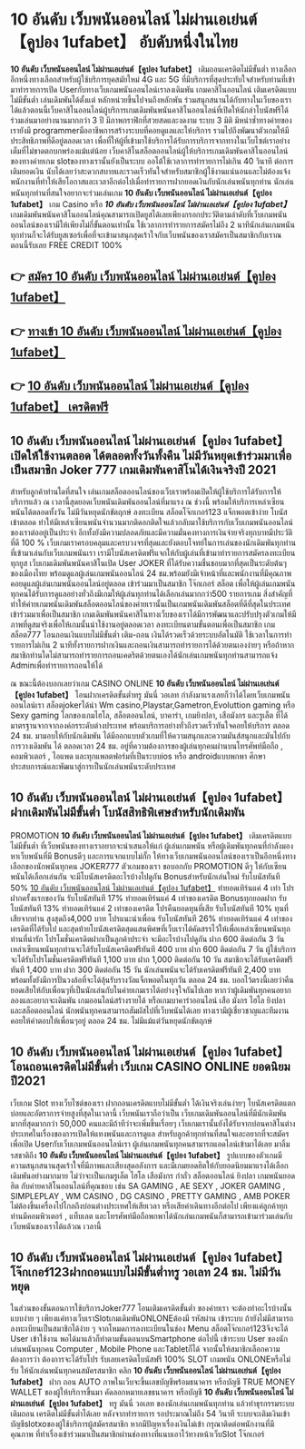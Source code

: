 # 10 อันดับ เว็บพนันออนไลน์ ไม่ผ่านเอเย่นต์【คูปอง 1ufabet】  อับดับหนึ่งในไทย 

**10 อันดับ เว็บพนันออนไลน์ ไม่ผ่านเอเย่นต์【คูปอง 1ufabet】** เติมถอนเครดิตไม่มีขั้นต่ำ  ทางเลือกอีกหนึ่งทางเลือกสำหรับผู้ใช้บริการยุคสมัยใหม่ 4G และ 5G ที่มีบริการที่สุดประทับใจสำหรับท่านที่เข้ามาทำรายการเปิด Userกับทางเว็บเกมพนันออนไลน์เราลงเดิมพัน เกมคาสิโนออนไลน์ เติมเครดิตแบบไม่มีขั้นต่ำ เล่นเดิมพันได้ตั้งแต่ หลักหน่วยขึ้นไปจนถึงหลักพัน ร่วมสนุกสนานได้กับทางในเว็บของเราได้แล้วตอนนี้เว็บคาสิโนออนไลน์ผู้บริการเกมเดิมพันพนันคาสิโนออนไลน์ที่เปิดให้นักล่าโบนัสฟรีได้ร่วมเล่นมาอย่างนานมากกว่า 3 ปี มีภาพกราฟิกที่สวยสดและงดงาม ระบบ 3 มิติ
มิหนำซ้ำทางค่ายของเรายังมี programmerมืออาชีพการสร้างระบบที่คอยดูแลและให้บริการ  รวมไปถึงพัฒนาตัวเกมให้มีประสิทธิภาพที่ดีอยู่ตลอดเวลา เพื่อที่ให้ผู้ที่เข้ามาใช้บริการได้รับการบริการจากทางในเว็บไซต์เราอย่างเต็มที่ไม่ขาดตกบกพร่องแม้แต่น้อย เว็บคาสิโนสล็อตออนไลน์ผู้ให้บริการเกมเดิมพันคาสิโนออนไลน์ของทางค่ายเกม slotของทางเรานั้นยังเป็นระบบ ออโต้ใช้เวลาการทำรายการไม่เกิน 40 วินาที ต่อการเติมยอดเงิน นับได้เลยว่าสะดวกสบายและรวดเร็วทันใจสำหรับสมาชิกผู้ใช้งานแน่นอนและไม่ต้องแจ้งพนักงานที่ทำให้เสียโอกาสและเวลาอีกต่อไปเมื่อทำรายการฝากยอดเงินกับนักเล่นพนันทุกท่าน
นักเล่นพนันทุกท่านที่สนใจอยากจะร่วมเล่นเกม **10 อันดับ เว็บพนันออนไลน์ ไม่ผ่านเอเย่นต์【คูปอง 1ufabet】** เกม Casino  หรือ ***10 อันดับ เว็บพนันออนไลน์ ไม่ผ่านเอเย่นต์【คูปอง 1ufabet】*** เกมเดิมพันพนันคาสิโนออนไลน์คุณสามารถเปิดยูสได้เลยเพียงกรอกประวัติตามลำดับที่เว็บเกมพนันออนไลน์ของเรามีให้เพียงไม่กี่ขั้นตอนเท่านั้น ใช้เวลาการทำรายการสมัครไม่ถึง 2 นาทีนักเล่นเกมพนันทุกท่านก็จะได้รับยูสเซอร์เพื่อที่จะเข้ามาสนุกสุดเร้าใจกับเว็บพนันของเราสมัครเป็นสมาชิกกับเราณ ตอนนี้รับเลย FREE CREDIT 100%

## 👉 [สมัคร 10 อันดับ เว็บพนันออนไลน์ ไม่ผ่านเอเย่นต์【คูปอง 1ufabet】](https://archa888.com/)
## 👉 [ทางเข้า 10 อันดับ เว็บพนันออนไลน์ ไม่ผ่านเอเย่นต์【คูปอง 1ufabet】](https://archa888.com/)
## 👉 [10 อันดับ เว็บพนันออนไลน์ ไม่ผ่านเอเย่นต์【คูปอง 1ufabet】 เครดิตฟรี](https://archa888.com/)

## 10 อันดับ เว็บพนันออนไลน์ ไม่ผ่านเอเย่นต์【คูปอง 1ufabet】 เปิดให้ใช้งานตลอด ได้ตลอดทั้งวันทั้งคืน ไม่มีวันหยุดเข้าร่วมมาเพื่อเป็นสมาชิก Joker 777 เกมเดิมพันคาสิโนได้เงินจริงปี 2021

สำหรับลูกค้าท่านใดที่สนใจ เล่นเกมสล็อตออนไลน์ของเว็บเราพร้อมเปิดให้ผู้ใช้บริการได้รับการให้บริการแล้ว ณ เวลานี้สุดยอดเว็บพนันเดิมพันออนไลน์ที่มาแรง ณ ช่วงนี้ พร้อมให้บริการเหล่าเซียนพนันได้ตลอดทั้งวัน ไม่มีวันหยุดนักขัตฤกษ์ ลงทะเบียน สล็อตโจ๊กเกอร์123 แจ็กพอตเข้าง่าย โบนัสเข้าตลอด ทำให้มีเหล่าเซียนพนันจำนวนมากติดอกติดใจแล้วกลับมาใช้บริการกับเว็บเกมพนันออนไลน์ของเราต่ออยู่เป็นประจำ อีกทั้งยังมีความปลอดภัยและมีความมั่นคงทางการเงินจ่ายจริงทุกบาทมีประวัติที่ดี 100 % เว็บเกมเราครอบคลุมและครบวงจรที่สุดและยังตอบโจทย์ในการเล่นของนักเดิมพันทุกท่านที่เข้ามาเล่นกับเว็บเกมพนันเรา
เรามีโบนัสเครดิตฟรีแจกให้กับผู้เล่นที่เข้ามาทำรายการสมัครลงทะเบียนทุกยูส เว็บเกมเดิมพันพนันคาสิโนเปิด User JOKER ที่ได้รับความชื่นชอบมากที่สุดเป็นระดับต้นๆของเมืองไทย พร้อมดูแลผู้เล่นเกมพนันออนไลน์ 24 ชม.พร้อมยังมีเจ้าหน้าที่และพนักงานที่มีคุณภาพคอยดูแลผู้เล่นเกมพนันออนไลน์อยู่ตลอด เข้าร่วมมาเป็นสมาชิก โจ๊กเกอร์ สล็อต เพื่อให้ผู้เล่นเกมพนันทุกคนได้รับการดูแลอย่างทั่วถึงมีเกมให้ผู้เล่นทุกท่านได้เลือกเล่นมากกว่า500 รายการเกม
สิ่งสำคัญที่ทำให้ค่ายเกมพนันเดิมพันสล็อตออนไลน์ของค่ายเรานั้นเป็นเกมพนันเดิมพันสล็อตที่ดีที่สุดในประเทศ เข้าร่วมมาเพื่อเป็นสมาชิก  เกมเดิมพันพนันคาสิโนทางเว็บของเราได้มีการพัฒนาและปรับปรุงตัวเกมให้มีภาพที่ดูสมจริงเพื่อให้เกมนั้นน่าใช้งานอยู่ตลอดเวลา ลงทะเบียนตามขั้นตอนเพื่อเป็นสมาชิก เกมสล็อต777 โอนถอนเงินแบบไม่มีขั้นต่ำ เติม-ถอน เงินได้รวดเร็วด้วยระบบอัตโนมัติ ใช้เวลาในการทำรายการไม่เกิน 2 นาทีทั้งรายการฝากเงินและถอนเงินสามารถทำรายการได้ด้วยตนเองง่ายๆ หรือถ้าหากสมาชิกท่านใดไม่สามารถทำรายการถอนเคดริตด้วยตนเองได้นักเล่นเกมพนันทุกท่านสามารถแจ้ง Adminเพื่อทำรายการถอนให้ได้

ณ ขณะนี้ต้องบอกเลยว่าเกม CASINO ONLINE **10 อันดับ เว็บพนันออนไลน์ ไม่ผ่านเอเย่นต์【คูปอง 1ufabet】** โอนฝากเครดิตขั้นต่ำทรู มันนี่ วอเลท กำลังมาแรงเลยก็ว่าได้โดยเว็บเกมพนันออนไลน์เรา สล็อตjokerได้นำ  Wm casino,Playstar,Gametron,Evoluttion gaming หรือ Sexy gaming โลกของเกมไฮโล, สล็อตออนไลน์, บาคาร่า, เกมยิงปลา, เสือมังกร และรูเล็ต ที่ได้มาตรฐานจากจากองค์กรระดับต่างประเทศ พร้อมบริการอย่างทั่วถึงรวดเร็วทันใจคอยให้บริการ ตลอด 24 ชม. มามอบให้กับนักเดิมพัน ได้มีออกแบบตัวเกมที่ให้ความสนุกและความมันส์สนุกและมันไปกับการวางเดิมพัน ได้ ตลอดเวลา 24 ชม. อยู่ที่ความต้องการของผู้เล่นทุกคนผ่านบนโทรศัพท์มือถือ , คอมพิวเตอร์ , ไอแพด และทุกแพลตฟอร์มที่เป็นระบบios หรือ androidแบบพกพา ศึกษาประสบการณ์และพัฒนาสู่การเป็นนักเล่นพนันระดับประเทศ

## 10 อันดับ เว็บพนันออนไลน์ ไม่ผ่านเอเย่นต์【คูปอง 1ufabet】 ฝากเดิมพันไม่มีขั้นต่ำ โบนัสสิทธิพิเศษสำหรับนักเดิมพัน

 PROMOTION  **10 อันดับ เว็บพนันออนไลน์ ไม่ผ่านเอเย่นต์【คูปอง 1ufabet】** เติมเครดิตแบบไม่มีขั้นต่ำ ที่เว็บพนันของทางเราอยากจะนำเสนอให้แก่  ผู้เล่นเกมพนัน หรือผู้เดิมพันทุกคนที่กำลังมองหาเว็บพนันที่มี Bonusดีๆ และการแจกแบบไม่กั๊ก ให้ทางเว็บเกมพนันออนไลน์ของเราเป็นอีกหนึ่งทางเลือกของนักพนันทุกคน JOKER777 ตัวเกมของเรา ขอบอกกับ PROMOTION ดีๆ ให้กับเซียนพนันได้เลือกเล่นกัน จะมีโบนัสเครดิตอะไรบ้างไปดูกัน
Bonusสำหรับนักเล่นใหม่ รับโบนัสทันที 50% [10 อันดับ เว็บพนันออนไลน์ ไม่ผ่านเอเย่นต์【คูปอง 1ufabet】](https://archa888.com/) ทำยอดเทิร์นแค่ 4 เท่า
โปรฝากครั้งแรกของวัน รับโบนัสทันที 17% ทำยอดเทิร์นแค่ 4 เท่าของเครดิต
Bonusทุกยอดฝาก รับโบนัสทันที 13% ทำยอดเทิร์นแค่ 2 เท่าของเครดิต
โปรคืนยอดทุนที่เสีย รับโบนัสทันที 10% ทุนที่เสียจากท่าน สูงสุดถึง4,000 บาท
โปรแนะนำเพื่อน รับโบนัสทันที 26% ทำยอดเทิร์นแค่ 4 เท่าของเครดิตที่ได้รับไป
และสุดท้ายโบนัสเครดิตสุดแสนพิศษที่เว็บเราได้คัดสรรไว้ให้เพื่อเหล่าเซียนพนันทุกท่านที่น่ารัก โปรโมชั่นเครดิตฝากเป็นลูกค้าประจำ จะมีอะไรบ้างไปดูกัน
ฝาก 600 ติดต่อกัน 3 วัน เหล่าเซียนพนันทุกท่านจะได้รับโบนัสเครดิตฟรีทันที 400 บาท
ฝาก 600 ติดต่อกัน 7 วัน ผู้ใช้บริการจะได้รับโปรโมชั่นเครดิตฟรีทันที 1,100 บาท
ฝาก 1,000 ติดต่อกัน 10 วัน สมาชิกจะได้รับเครดิตฟรีทันที 1,400 บาท
ฝาก 300 ติดต่อกัน 15 วัน นักเล่นพนันจะได้รับเครดิตฟรีทันที 2,400 บาท
พร้อมทั้งยังมีการปั่นวงล้อที่จะได้ลุ้นรับรางวัลแจ็กพอตในทุกวัน ตลอด 24 ชม. บอกไว้ตรงนี้เลยว่าคืนยอดเสียให้กับเพื่อนๆที่เป็นนักเล่นกับในค่ายเกมเราได้อย่างจุใจกันไปเลย หากว่าผู้เดิมพันทุกคนอยากลองและอยากจะเดิมพัน เกมออนไลน์สร้างรายได้ หรือเกมบาคาร่าออนไลน์ เสือ มังกร ไฮโล ยิงปลา และสล็อตออนไลน์ นักพนันทุกคนสามารถสัมผัสไปที่เว็บพนันได้เลย ทางเรามีผู้เชี่ยวชาญและทีมงานคอยให้คำตอบให้เพื่อนๆอยู่ ตลอด 24 ชม. ไม่มีแม้แต่วันหยุดนักขัตฤกษ์

## 10 อันดับ เว็บพนันออนไลน์ ไม่ผ่านเอเย่นต์【คูปอง 1ufabet】 โอนถอนเครดิตไม่มีขั้นต่ำ  เว็บเกม CASINO ONLINE ยอดนิยมปี2021

เว็บเกม Slot ทางเว็บไซต์ของเรา ฝากถอนเครดิตแบบไม่มีขั้นต่ำ ได้เงินจริงเล่นง่ายๆ โบนัสเครดิตแตกบ่อยและอัตราการจ่ายสูงที่สุดในเวลานี้ เว็บพนันเราถือว่าเป็น เว็บเกมเดิมพันออนไลน์ที่มีนักเดิมพันมากที่สุดมากกว่า 50,000 คนและมีถ้าทีว่าจะเพิ่มขึ้นเรื่อยๆ เว็บเกมเรานั้นยังได้รับจากบ่อนคาสิโนต่างประเทศในเรื่องของการเปิดให้แทงพนันและการดูแล สำหรับลูกค้าทุกท่านที่สนใจและอยากที่จะสมัครเพื่อเปิด Userกับเว็บเกมพนันออนไลน์เรา ผู้เล่นเกมพนันทุกคนสามารถแอดไลน์เข้ามาได้เลย
	มาลิ้มรสชาติถึง **10 อันดับ เว็บพนันออนไลน์ ไม่ผ่านเอเย่นต์【คูปอง 1ufabet】** รูปแบบของตัวเกมมีความสนุกสนานสุดเร้าใจที่มีภาพและเสียงสุดอลังการ และมีเกมยอดฮิตให้กับยอดนิยมมาแรงได้เลือกเดิมพันอย่างมากมาย  ไม่ว่าจะเป็นเกมรูเล็ต ไฮโล เสือมังกร กำถั่ว สล็อตออนไลน์ ยิงปลา เกมพนันยอดฮิต กับค่ายคาสิโนออนไลน์ที่คุณชอบ เช่น SA GAMING , AE SEXY , JOKER GAMING , SIMPLEPLAY , WM CASINO , DG CASINO , PRETTY GAMING , AMB POKER  ไม่ต้องขึ้นเครื่องไปไกลถึงบ่อนต่างประเทศให้เสียเวลา หรือเสียค่าเดินทางอีกต่อไป เพียงแค่ลูกค้าทุกท่านมีคอมพิวเตอร์ , แท็บเลต และโทรศัพท์มือถือพกพาได้นักเล่นเกมพนันก็สามารถเข้ามาร่วมเล่นกับเว็บพนันของเราได้แล้วณ เวลานี้

## 10 อันดับ เว็บพนันออนไลน์ ไม่ผ่านเอเย่นต์【คูปอง 1ufabet】 โจ๊กเกอร์123ฝากถอนแบบไม่มีขั้นต่ำทรู วอเลท 24 ชม. ไม่มีวันหยุด

ในส่วนของขั้นตอนการใช้บริการJoker777 โอนเติมเครดิตขั้นต่ำ ของค่ายเรา จะต้องทำอะไรบ้างนั้น แบบง่าย ๆ เพียงแค่ทางเว็บเราSlotเกมเดิมพันONLONEต้องมี รหัสผ่าน เข้าระบบ ถ้ายังไม่มีสามารถลงทะเบียนเป็นสมาชิกได้ง่าย ๆ จากโหมดการลงทะเบียนในช่อง Menu สล็อตโจ๊กเกอร์123จึงจะได้ User เข้าใช้งาน พอได้มาแล้วก็ทำตามขั้นตอนบนSmartphone ต่อไปนี้
เข้าระบบ User  ของนักเล่นพนันทุกคน Computer , Mobile Phone และTabletก็ได้
จากนั้นให้สมาชิกเลือกความต้องการว่า ต้องการจะได้รับโปร รับเลยเครดิตโบนัสฟรี 100% SLOT เกมพนัน ONLONEหรือไม่รับ
ให้นักเล่นพนันทุกคนสมัครสมาชิก คลิก **10 อันดับ เว็บพนันออนไลน์ ไม่ผ่านเอเย่นต์【คูปอง 1ufabet】** ฝาก ถอน AUTO ภาพในเว็บจะขึ้นเลขบัญชีพร้อมธนาคาร หรือบัญชี TRUE MONEY WALLET ของผู้ให้บริการขึ้นมา
คัดลอกหมายเลขธนาคาร หรือบัญชี **10 อันดับ เว็บพนันออนไลน์ ไม่ผ่านเอเย่นต์【คูปอง 1ufabet】** ทรู มันนี่ วอเลท ของนักเล่นเกมพนันทุกท่าน แล้วทำธุรกรรมระบบเติมถอน เครดิตไม่มีขั้นต่ำได้เลย
หลังจากทำรายการ รอประมาณไม่ถึง 54 วินาที ระบบจะเติมเงินเข้าบัญชีslotxoของผู้ใช้บริการผู้สมัครสมาชิก
หากมีปัญหาเรื่องเงินไม่เข้า กรุณาติดต่อพนักงานที่มีคุณภาพ ที่ทำเรื่องเข้าร่วมมาเป็นสมาชิกผ่านช่องทางที่แนบเอาไว้ทางหน้าเว็บSlot โจ๊กเกอร์


